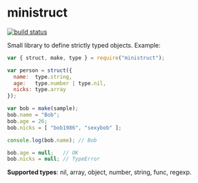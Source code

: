 ministruct
==========

[![build status](https://secure.travis-ci.org/antonkovalyov/ministruct.png)](http://travis-ci.org/antonkovalyov/ministruct)

Small library to define strictly typed objects. Example:

```javascript
var { struct, make, type } = require("ministruct");

var person = struct({
  name:  type.string,
  age:   type.number | type.nil,
  nicks: type.array
});

var bob = make(sample);
bob.name = "Bob";
bob.age = 26;
bob.nicks = [ "bob1986", "sexybob" ];

console.log(bob.name); // Bob

bob.age = null;   // OK
bob.nicks = null; // TypeError
```

**Supported types**: nil, array, object, number, string, func, regexp.